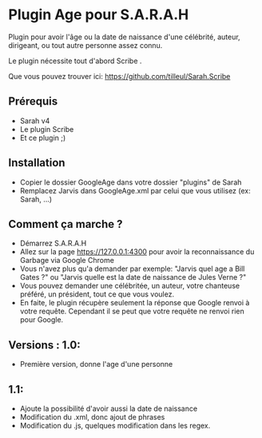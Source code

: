 ﻿Plugin Age pour S.A.R.A.H
=========================

Plugin pour avoir l'âge ou la date de naissance d'une célébrité, auteur, dirigeant, ou tout autre personne assez connu.

Le plugin nécessite tout d'abord Scribe .

Que vous pouvez trouver ici: https://github.com/tilleul/Sarah.Scribe

Prérequis
---------
- Sarah v4
- Le plugin Scribe
- Et ce plugin ;)

Installation
------------
- Copier le dossier GoogleAge dans votre dossier "plugins" de Sarah
- Remplacez Jarvis dans GoogleAge.xml par celui que vous utilisez (ex: Sarah, ...)

Comment ça marche ?
-------------------
- Démarrez S.A.R.A.H
- Allez sur la page https://127.0.0.1:4300 pour avoir la reconnaissance du Garbage via Google Chrome
- Vous n'avez plus qu'a demander par exemple: "Jarvis quel age a Bill Gates ?" ou "Jarvis quelle est la date de naissance de Jules Verne ?"
- Vous pouvez demander une célébritée, un auteur, votre chanteuse préféré, un président, tout ce que vous voulez.
- En faite, le plugin récupère seulement la réponse que Google renvoi à votre requête. Cependant il se peut que votre requête ne renvoi rien pour Google.

**Versions :**
1.0:
----
- Première version, donne l'age d'une personne

1.1:
----
- Ajoute la possibilité d'avoir aussi la date de naissance
- Modification du .xml, donc ajout de phrases
- Modification du .js, quelques modification dans les regex.